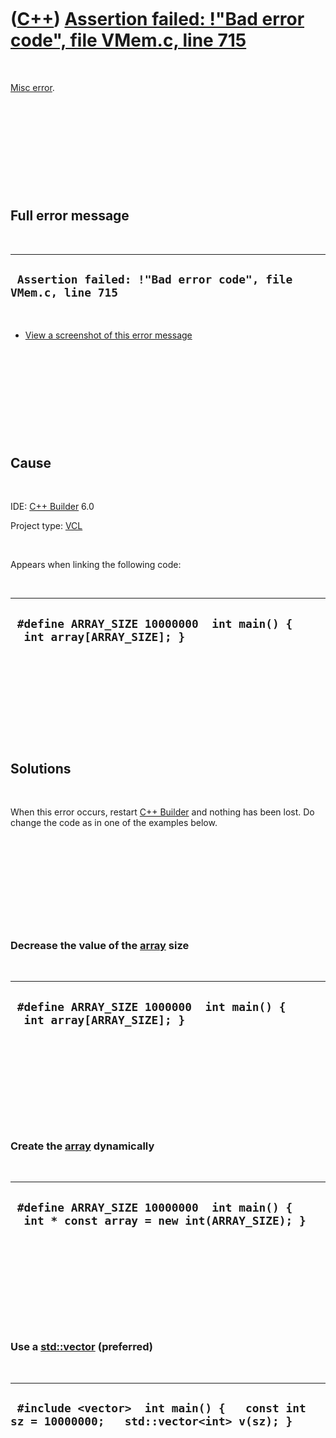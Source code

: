 
 

 

 

 

 

([C++](Cpp.md)) [Assertion failed: !"Bad error code", file VMem.c, line 715](CppMiscErrorAssertionFailedBadErrorCodeVmemC.md)
===============================================================================================================================

 

[Misc error](CppMiscError.md).

 

 

 

 

 

Full error message
------------------

 

  ---------------------------------------------------------------
  ` Assertion failed: !"Bad error code", file VMem.c, line 715`
  ---------------------------------------------------------------

 

-   [View a screenshot of this error
    message](CppMiscErrorAssertionFailedBadErrorCodeVmemC.PNG)

 

 

 

 

 

Cause
-----

 

IDE: [C++ Builder](CppBuilder.md) 6.0

Project type: [VCL](CppVcl.md)

 

Appears when linking the following code:

 

  -------------------------------------------------------------------------
  ` #define ARRAY_SIZE 10000000  int main() {   int array[ARRAY_SIZE]; }`
  -------------------------------------------------------------------------

 

 

 

 

 

Solutions
---------

 

When this error occurs, restart [C++ Builder](CppBuilder.md) and
nothing has been lost. Do change the code as in one of the examples
below.

 

 

 

 

 

### Decrease the value of the [array](CppArray.md) size

 

  ------------------------------------------------------------------------
  ` #define ARRAY_SIZE 1000000  int main() {   int array[ARRAY_SIZE]; }`
  ------------------------------------------------------------------------

 

 

 

 

 

### Create the [array](CppArray.md) dynamically

 

  -------------------------------------------------------------------------------------------
  ` #define ARRAY_SIZE 10000000  int main() {   int * const array = new int(ARRAY_SIZE); }`
  -------------------------------------------------------------------------------------------

 

 

 

 

 

### Use a [std::vector](CppStdVector.md) (preferred)

 

  -------------------------------------------------------------------------------------------
  ` #include <vector>  int main() {   const int sz = 10000000;   std::vector<int> v(sz); }`
  -------------------------------------------------------------------------------------------

 

 

 

 

 

 

